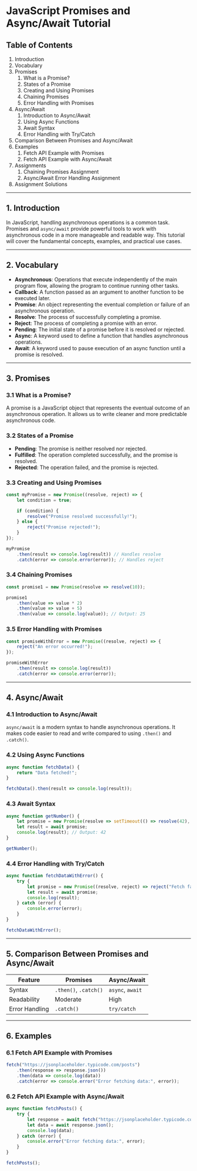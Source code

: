 
# JavaScript Promises and Async/Await Tutorial

## Table of Contents
1. Introduction
2. Vocabulary
3. Promises
    1. What is a Promise?
    2. States of a Promise
    3. Creating and Using Promises
    4. Chaining Promises
    5. Error Handling with Promises
4. Async/Await
    1. Introduction to Async/Await
    2. Using Async Functions
    3. Await Syntax
    4. Error Handling with Try/Catch
5. Comparison Between Promises and Async/Await
6. Examples
    1. Fetch API Example with Promises
    2. Fetch API Example with Async/Await
7. Assignments
    1. Chaining Promises Assignment
    2. Async/Await Error Handling Assignment
8. Assignment Solutions

---

## 1. Introduction
In JavaScript, handling asynchronous operations is a common task. Promises and `async/await` provide powerful tools to work with asynchronous code in a more manageable and readable way. This tutorial will cover the fundamental concepts, examples, and practical use cases.

---

## 2. Vocabulary
- **Asynchronous**: Operations that execute independently of the main program flow, allowing the program to continue running other tasks.
- **Callback**: A function passed as an argument to another function to be executed later.
- **Promise**: An object representing the eventual completion or failure of an asynchronous operation.
- **Resolve**: The process of successfully completing a promise.
- **Reject**: The process of completing a promise with an error.
- **Pending**: The initial state of a promise before it is resolved or rejected.
- **Async**: A keyword used to define a function that handles asynchronous operations.
- **Await**: A keyword used to pause execution of an async function until a promise is resolved.

---

## 3. Promises

### 3.1 What is a Promise?
A promise is a JavaScript object that represents the eventual outcome of an asynchronous operation. It allows us to write cleaner and more predictable asynchronous code.

### 3.2 States of a Promise
- **Pending**: The promise is neither resolved nor rejected.
- **Fulfilled**: The operation completed successfully, and the promise is resolved.
- **Rejected**: The operation failed, and the promise is rejected.

### 3.3 Creating and Using Promises
```javascript
const myPromise = new Promise((resolve, reject) => {
    let condition = true;

    if (condition) {
        resolve("Promise resolved successfully!");
    } else {
        reject("Promise rejected!");
    }
});

myPromise
    .then(result => console.log(result)) // Handles resolve
    .catch(error => console.error(error)); // Handles reject
```

### 3.4 Chaining Promises
```javascript
const promise1 = new Promise(resolve => resolve(10));

promise1
    .then(value => value * 2)
    .then(value => value + 5)
    .then(value => console.log(value)); // Output: 25
```

### 3.5 Error Handling with Promises
```javascript
const promiseWithError = new Promise((resolve, reject) => {
    reject("An error occurred!");
});

promiseWithError
    .then(result => console.log(result))
    .catch(error => console.error(error));
```

---

## 4. Async/Await

### 4.1 Introduction to Async/Await
`async/await` is a modern syntax to handle asynchronous operations. It makes code easier to read and write compared to using `.then()` and `.catch()`.

### 4.2 Using Async Functions
```javascript
async function fetchData() {
    return "Data fetched!";
}

fetchData().then(result => console.log(result));
```

### 4.3 Await Syntax
```javascript
async function getNumber() {
    let promise = new Promise(resolve => setTimeout(() => resolve(42), 1000));
    let result = await promise;
    console.log(result); // Output: 42
}

getNumber();
```

### 4.4 Error Handling with Try/Catch
```javascript
async function fetchDataWithError() {
    try {
        let promise = new Promise((resolve, reject) => reject("Fetch failed!"));
        let result = await promise;
        console.log(result);
    } catch (error) {
        console.error(error);
    }
}

fetchDataWithError();
```

---

## 5. Comparison Between Promises and Async/Await
| Feature           | Promises                          | Async/Await                |
|-------------------|-----------------------------------|----------------------------|
| Syntax            | `.then()`, `.catch()`            | `async`, `await`           |
| Readability       | Moderate                         | High                       |
| Error Handling    | `.catch()`                       | `try/catch`                |

---

## 6. Examples

### 6.1 Fetch API Example with Promises
```javascript
fetch("https://jsonplaceholder.typicode.com/posts")
    .then(response => response.json())
    .then(data => console.log(data))
    .catch(error => console.error("Error fetching data:", error));
```

### 6.2 Fetch API Example with Async/Await
```javascript
async function fetchPosts() {
    try {
        let response = await fetch("https://jsonplaceholder.typicode.com/posts");
        let data = await response.json();
        console.log(data);
    } catch (error) {
        console.error("Error fetching data:", error);
    }
}

fetchPosts();
```

